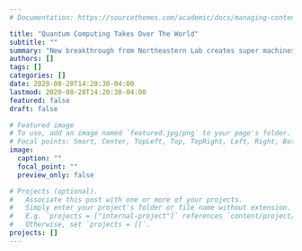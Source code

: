 ```yaml
---
# Documentation: https://sourcethemes.com/academic/docs/managing-content/

title: "Quantum Computing Takes Over The World"
subtitle: ""
summary: "New breakthrough from Northeastern Lab creates super machines that makes Quantum Computing available to everyone"
authors: []
tags: []
categories: []
date: 2020-08-28T14:20:30-04:00
lastmod: 2020-08-28T14:20:30-04:00
featured: false
draft: false

# Featured image
# To use, add an image named `featured.jpg/png` to your page's folder.
# Focal points: Smart, Center, TopLeft, Top, TopRight, Left, Right, BottomLeft, Bottom, BottomRight.
image:
  caption: ""
  focal_point: ""
  preview_only: false

# Projects (optional).
#   Associate this post with one or more of your projects.
#   Simply enter your project's folder or file name without extension.
#   E.g. `projects = ["internal-project"]` references `content/project/deep-learning/index.md`.
#   Otherwise, set `projects = []`.
projects: []
---
```

